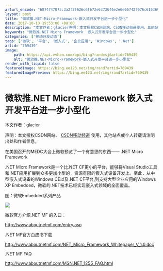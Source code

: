 ```yaml
---
arturl_encode: "6874747073:3a2f2f626c6f672e6373646e2e6e65742f676c61636965724c:616e2f61727469636c652f64657461696c732f373639343339"
layout: post
title: "微软推.NET-Micro-Framework-嵌入式开发平台进一步小型化"
date: 2017-10-10 19:53:00 +08:00
description: "本文作者：glacier声明：本文授权CSDN网站、CSDN移动频道使用，其他站点或个人转载请注明出"
keywords: "微软推.NET Micro Framework  嵌入式开发平台进一步小型化"
categories: ['移动开发动态']
tags: ['微软', '平台', '嵌入式', '企业应用', 'Windows', '.Net']
artid: "769439"
image:
    path: https://api.vvhan.com/api/bing?rand=sj&artid=769439
    alt: "微软推.NET-Micro-Framework-嵌入式开发平台进一步小型化"
render_with_liquid: false
featuredImage: https://bing.ee123.net/img/rand?artid=769439
featuredImagePreview: https://bing.ee123.net/img/rand?artid=769439
---
```


# 微软推.NET Micro Framework 嵌入式开发平台进一步小型化

本文作者：glacier
  
声明：本文授权CSDN网站、
[CSDN移动频道](http://mobile.csdn.net)
使用，其他站点或个人转载请注明出处和作者信息。

在美国召开的MEDC大会上微软预览了一个有意思的东西—— .NET Micro Framework
  
  
.NET Micro Framework是一个比.NET CF更小的平台，能够将Visual Studio工具和.NET应用扩展到众多更加小型的，资源有限的嵌入式设备开发上。至此，从中型嵌入式设备的Windows CE以及.NET CF平台,到支持大型企业应用的Windows XP Embedded，微软的.NET技术已经实现嵌入式领域的全面覆盖。

图：微软Embedded系列产品

![](https://i-blog.csdnimg.cn/blog_migrate/a94963475c369cb0a20be9a071140805.jpeg)

微软官方介绍.NET MF 的入口：
  
<http://www.aboutnetmf.com/entry.asp>

.NET MF官方白皮书下载
  
<http://www.aboutnetmf.com/NET_Micro_Framework_Whitepaper_V_1.0.doc>

.NET MF FAQ
  
<http://www.aboutnetmf.com/MSN.NET_1255_FAQ.html>